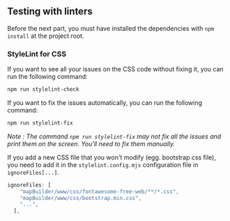 ## Testing with linters

Before the next part, you must have installed the dependencies with `npm install` at the project root.

### StyleLint for CSS

If you want to see all your issues on the CSS code without fixing it, you
can run the following command:
```bash
npm run stylelint-check
```
If you want to fix the issues automatically, you can run the following command:
```bash
npm run stylelint-fix
```
_Note : The command `npm run stylelint-fix` may not fix all the issues and print them on the screen.
You'll need to fix them manually._

If you add a new CSS file that you won't modify (egg. bootstrap css file), you need to add it in the `stylelint.config.mjs`
configuration file in `ignoreFiles[...]`.

```mjs
ignoreFiles: [
    "mapBuilder/www/css/fontawesome-free-web/**/*.css",
    "mapBuilder/www/css/bootstrap.min.css",
    "...",
  ],
```
